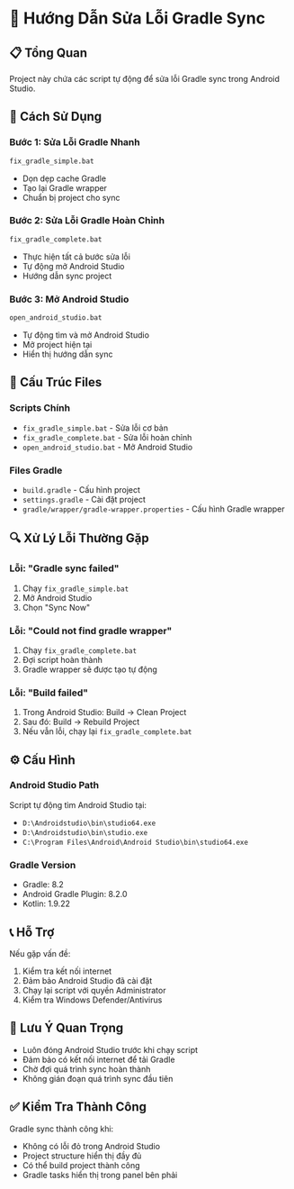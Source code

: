 # 🔧 Hướng Dẫn Sửa Lỗi Gradle Sync

## 📋 Tổng Quan
Project này chứa các script tự động để sửa lỗi Gradle sync trong Android Studio.

## 🚀 Cách Sử Dụng

### Bước 1: Sửa Lỗi Gradle Nhanh
```bash
fix_gradle_simple.bat
```
- Dọn dẹp cache Gradle
- Tạo lại Gradle wrapper
- Chuẩn bị project cho sync

### Bước 2: Sửa Lỗi Gradle Hoàn Chỉnh
```bash
fix_gradle_complete.bat
```
- Thực hiện tất cả bước sửa lỗi
- Tự động mở Android Studio
- Hướng dẫn sync project

### Bước 3: Mở Android Studio
```bash
open_android_studio.bat
```
- Tự động tìm và mở Android Studio
- Mở project hiện tại
- Hiển thị hướng dẫn sync

## 📁 Cấu Trúc Files

### Scripts Chính
- `fix_gradle_simple.bat` - Sửa lỗi cơ bản
- `fix_gradle_complete.bat` - Sửa lỗi hoàn chỉnh
- `open_android_studio.bat` - Mở Android Studio

### Files Gradle
- `build.gradle` - Cấu hình project
- `settings.gradle` - Cài đặt project
- `gradle/wrapper/gradle-wrapper.properties` - Cấu hình Gradle wrapper

## 🔍 Xử Lý Lỗi Thường Gặp

### Lỗi: "Gradle sync failed"
1. Chạy `fix_gradle_simple.bat`
2. Mở Android Studio
3. Chọn "Sync Now"

### Lỗi: "Could not find gradle wrapper"
1. Chạy `fix_gradle_complete.bat`
2. Đợi script hoàn thành
3. Gradle wrapper sẽ được tạo tự động

### Lỗi: "Build failed"
1. Trong Android Studio: Build → Clean Project
2. Sau đó: Build → Rebuild Project
3. Nếu vẫn lỗi, chạy lại `fix_gradle_complete.bat`

## ⚙️ Cấu Hình

### Android Studio Path
Script tự động tìm Android Studio tại:
- `D:\Androidstudio\bin\studio64.exe`
- `D:\Androidstudio\bin\studio.exe`
- `C:\Program Files\Android\Android Studio\bin\studio64.exe`

### Gradle Version
- Gradle: 8.2
- Android Gradle Plugin: 8.2.0
- Kotlin: 1.9.22

## 📞 Hỗ Trợ

Nếu gặp vấn đề:
1. Kiểm tra kết nối internet
2. Đảm bảo Android Studio đã cài đặt
3. Chạy lại script với quyền Administrator
4. Kiểm tra Windows Defender/Antivirus

## 🎯 Lưu Ý Quan Trọng

- Luôn đóng Android Studio trước khi chạy script
- Đảm bảo có kết nối internet để tải Gradle
- Chờ đợi quá trình sync hoàn thành
- Không gián đoạn quá trình sync đầu tiên

## ✅ Kiểm Tra Thành Công

Gradle sync thành công khi:
- Không có lỗi đỏ trong Android Studio
- Project structure hiển thị đầy đủ
- Có thể build project thành công
- Gradle tasks hiển thị trong panel bên phải
